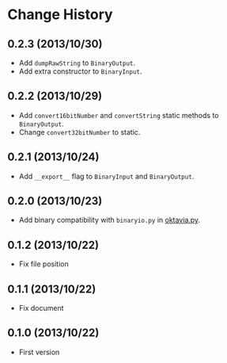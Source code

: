 Change History
=================

## 0.2.3 (2013/10/30)

* Add `dumpRawString` to `BinaryOutput`.
* Add extra constructor to `BinaryInput`.

## 0.2.2 (2013/10/29)

* Add `convert16bitNumber` and `convertString` static methods to `BinaryOutput`.
* Change `convert32bitNumber` to static.

## 0.2.1 (2013/10/24)

* Add `__export__` flag to `BinaryInput` and `BinaryOutput`.

## 0.2.0 (2013/10/23)

* Add binary compatibility with `binaryio.py` in [oktavia.py](https://github.com/shibukawa/oktavia.py).

## 0.1.2 (2013/10/22)

* Fix file position

## 0.1.1 (2013/10/22)

* Fix document

## 0.1.0 (2013/10/22)

* First version
